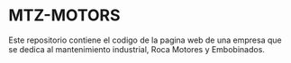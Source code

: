 # MTZ-MOTORS
Este repositorio contiene el codigo de la pagina web de una empresa que se dedica al mantenimiento industrial, Roca Motores y Embobinados.
